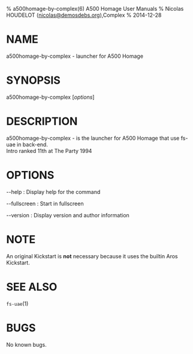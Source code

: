 % a500homage-by-complex(6) A500 Homage User Manuals
% Nicolas HOUDELOT (nicolas@demosdebs.org),Complex
% 2014-12-28

# NAME
a500homage-by-complex - launcher for A500 Homage

# SYNOPSIS
a500homage-by-complex [*options*]

# DESCRIPTION
a500homage-by-complex - is the launcher for A500 Homage that use fs-uae in back-end.  
Intro ranked 11th at The Party 1994

# OPTIONS
\--help
:   Display help for the command

\--fullscreen
:   Start in fullscreen

\--version
:   Display version and author information

# NOTE
An original Kickstart is **not** necessary because it uses the builtin Aros Kickstart.

# SEE ALSO
`fs-uae`(1)

# BUGS
No known bugs.
